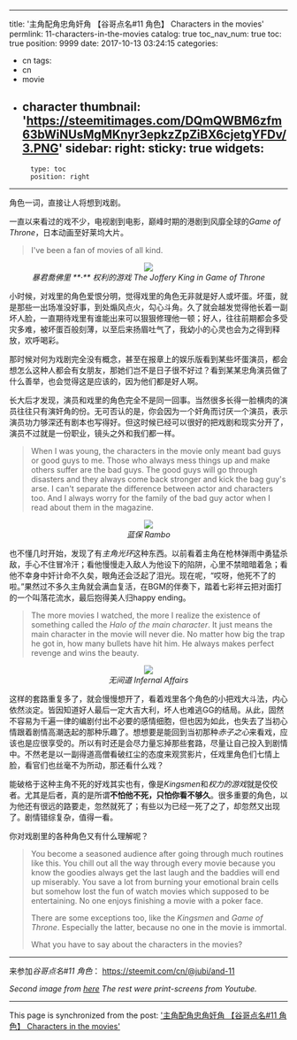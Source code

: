 
---
title: '主角配角忠角奸角 【谷哥点名#11 角色】 Characters in the movies'
permlink: 11-characters-in-the-movies
catalog: true
toc_nav_num: true
toc: true
position: 9999
date: 2017-10-13 03:24:15
categories:
- cn
tags:
- cn
- movie
- character
thumbnail: 'https://steemitimages.com/DQmQWBM6zfm63bWiNUsMgMKnyr3epkzZpZiBX6cjetgYFDv/3.PNG'
sidebar:
    right:
        sticky: true
widgets:
    -
        type: toc
        position: right
---


角色一词，直接让人将想到戏剧。

一直以来看过的戏不少，电视剧到电影，巅峰时期的港剧到风靡全球的*Game of Throne*，日本动画至好莱坞大片。

> I've been a fan of movies of all kind.

<center><img src="https://steemitimages.com/DQmQWBM6zfm63bWiNUsMgMKnyr3epkzZpZiBX6cjetgYFDv/3.PNG" /><br/><em>暴君喬佛里 **·** 权利的游戏 The Joffery King in Game of Throne</em></center>

小时候，对戏里的角色爱恨分明，觉得戏里的角色无非就是好人或坏蛋。坏蛋，就是那些一出场准没好事，到处煽风点火，勾心斗角。久了就会越发觉得他长着一副坏人脸，一直期待戏里有谁能出来可以狠狠修理他一顿；好人，往往前期都会多受灾多难，被坏蛋百般刻薄，以至后来扬眉吐气了，我幼小的心灵也会为之得到释放，欢呼喝彩。

那时候对何为戏剧完全没有概念，甚至在报章上的娱乐版看到某些坏蛋演员，都会想怎么这种人都会有女朋友，那她们岂不是日子很不好过？看到某某忠角演员做了什么善举，也会觉得这是应该的，因为他们都是好人啊。

长大后才发现，演员和戏里的角色完全不是同一回事。当然很多长得一脸横肉的演员往往只有演奸角的份。无可否认的是，你会因为一个奸角而讨厌一个演员，表示演员功力够深还有剧本也写得好。但这时候已经可以很好的把戏剧和现实分开了，演员不过就是一份职业，镜头之外和我们都一样。

> When I was young, the characters in the movie only meant bad guys or good guys to me. Those who always mess things up and make others suffer are the bad guys. The good guys will go through disasters and they always come back stronger and kick the bag guy's arse. I can't separate the difference between actor and characters too. And I always worry for the family of the bad guy actor when I read about them in the magazine.

<div class="pull-right"><center><img src="http://cdn1.thecomeback.com/wp-content/uploads/2016/10/rambo.jpg" /><br/><em>蓝保 Rambo</em></center></div>

也不懂几时开始，发现了有*主角光环*这种东西。以前看着主角在枪林弹雨中勇猛杀敌，手心不住冒冷汗；看他慢慢走入敌人为他设下的陷阱，心里不禁暗暗着急；看他不幸身中奸计命不久矣，眼角还会泛起了泪光。现在呢，“哎呀，他死不了的啦。”果然过不多久主角就会满血复活，在BGM的伴奏下，踏着七彩祥云把对面打的一个叫落花流水，最后抱得美人归happy ending。

> The more movies I watched, the more I realize the existence of something called the *Halo of the main character*. It just means the main character in the movie will never die. No matter how big the trap he got in, how many bullets have hit him. He always makes perfect revenge and wins the beauty.

<center><img src="https://steemitimages.com/DQmTiuhiVZPD216mx4gdiJrck52ZT8AMtemEvg7XczyH1sZ/1.PNG" /><br/><em>无间道 Infernal Affairs</em></center>

这样的套路重复多了，就会慢慢想开了，看着戏里各个角色的小把戏大斗法，内心依然淡定。皆因知道好人最后一定大吉大利，坏人也难逃GG的结局。从此，固然不容易为千遍一律的编剧付出不必要的感情细胞，但也因为如此，也失去了当初心情跟着剧情高潮迭起的那种乐趣了。想想要是能回到当初那种*赤子之心*来看戏，应该也是应很享受的。所以有时还是会尽力量忘掉那些套路，尽量让自己投入到剧情中。不然老是以一副得道高僧看破红尘的态度来观赏影片，任戏里角色们七情上脸，看官们也丝毫不为所动，那还看什么戏？

能破格于这种主角不死的好戏其实也有，像是*Kingsmen*和*权力的游戏*就是佼佼者。尤其是后者，真的是所谓**不怕他不死，只怕你看不够久**。很多重要的角色，以为他还有很远的路要走，忽然就死了；有些以为已经一死了之了，却忽然又出现了。剧情错综复杂，值得一看。

你对戏剧里的各种角色又有什么理解呢？

> You become a seasoned audience after going through much routines like this. You chill out all the way through every movie because you know the goodies always get the last laugh and the baddies will end up miserably. You save a lot from burning your emotional brain cells but somehow lost the fun of watch movies which supposed to be entertaining. No one enjoys finishing a movie with a poker face.
>
> There are some exceptions too, like the *Kingsmen* and *Game of Throne*. Especially the latter, because no one in the movie is immortal. 
>
> What you have to say about the characters in the movies?

-----

来参加*谷哥点名#11 角色*：
https://steemit.com/cn/@jubi/and-11

*Second image from [here](http://thecomeback.com/)
The rest were print-screens from Youtube.*

- - -

This page is synchronized from the post: ['主角配角忠角奸角 【谷哥点名#11 角色】 Characters in the movies'](https://steemit.com/@fr3eze/11-characters-in-the-movies)
